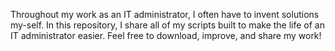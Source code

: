 Throughout my work as an IT administrator, I often have to invent solutions my-self. In this repository, I share all of my scripts built to make the life of an IT administrator easier. Feel free to download, improve, and share my work!
